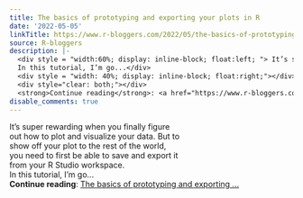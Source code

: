 ```yaml
---
title: The basics of prototyping and exporting your plots in R
date: '2022-05-05'
linkTitle: https://www.r-bloggers.com/2022/05/the-basics-of-prototyping-and-exporting-your-plots-in-r/
source: R-bloggers
description: |-
  <div style = "width:60%; display: inline-block; float:left; "> It’s super rewarding when you finally figure out how to plot and visualize your data. But to show off your plot to the rest of the world, you need to first be able to save and export it from your R Studio workspace.<br />
  In this tutorial, I’m go...</div>
  <div style = "width: 40%; display: inline-block; float:right;"></div>
  <div style="clear: both;"></div>
  <strong>Continue reading</strong>: <a href="https://www.r-bloggers.com/2022/05/the-basics-of-prototyping-and-exporting-your-plots-in-r/">The basics of prototyping and exporting ...
disable_comments: true
---
```

<div style = "width:60%; display: inline-block; float:left; "> It’s super rewarding when you finally figure out how to plot and visualize your data. But to show off your plot to the rest of the world, you need to first be able to save and export it from your R Studio workspace.<br />
In this tutorial, I’m go...</div>
<div style = "width: 40%; display: inline-block; float:right;"></div>
<div style="clear: both;"></div>
<strong>Continue reading</strong>: <a href="https://www.r-bloggers.com/2022/05/the-basics-of-prototyping-and-exporting-your-plots-in-r/">The basics of prototyping and exporting ...